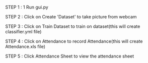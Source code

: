 STEP 1 : 1 Run gui.py

STEP 2 : Click on Create 'Dataset' to take picture from webcam

STEP 3 : Click on Train Dataset to train on dataset(this will create classifier.yml file)

STEP 4 : Click on Attendance to record Attendance(this will create Attendance.xls file)

STEP 5 : Click Attendance Sheet to view the attendance sheet

